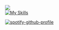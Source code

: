 <div>
  <a href="https://github.com/antonkomarev/github-profile-views-counter" align="text-align: left;">
    <img src="https://komarev.com/ghpvc/?username=irrecusavel&style=flat-square&color=000000&label=views">
  </a>
  <br>
  <a href="https://skillicons.dev">
    <img src="https://skillicons.dev/icons?i=js,typescript,java,discordjs,nextjs,tailwindcss,react,svelte" alt="My Skills" />
  </a>
  <br>

  [![spotify-github-profile](https://spotify-github-profile.kittinanx.com/api/view?uid=31trzrdldumkbahspojdqvyn245y&cover_image=true&theme=natemoo-re&show_offline=true&background_color=121212&interchange=false&bar_color=53b14f&bar_color_cover=false)](https://spotify-github-profile.kittinanx.com/api/view?uid=31trzrdldumkbahspojdqvyn245y&redirect=true)
</div>
